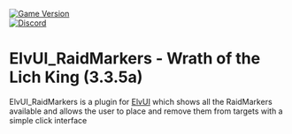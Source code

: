 [![Game Version](https://img.shields.io/badge/wow-3.3.5-blue.svg)](https://github.com/ElvUI-WotLK)	
[![Discord](https://discordapp.com/api/guilds/259362419372064778/widget.png?style=shield)](https://discord.gg/UXSc7nt)

# ElvUI_RaidMarkers - Wrath of the Lich King (3.3.5a)	



ElvUI_RaidMarkers is a plugin for [ElvUI](https://github.com/ElvUI-WotLK/ElvUI) which shows all the RaidMarkers available and allows the user to place and remove them from targets with a simple click interface
